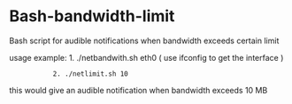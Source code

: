 Bash-bandwidth-limit
====================

Bash script for audible notifications when bandwidth exceeds  certain limit


usage example: 1. ./netbandwith.sh eth0  ( use ifconfig to get the interface )

               2. ./netlimit.sh 10

this would give an audible notification when bandwidth exceeds 10 MB 
